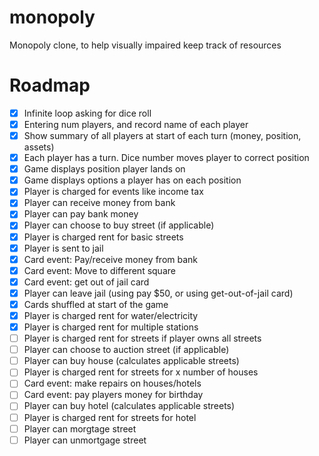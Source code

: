 # monopoly
Monopoly clone, to help visually impaired keep track of resources

# Roadmap 
- [x] Infinite loop asking for dice roll
- [x] Entering num players, and record name of each player
- [x] Show summary of all players at start of each turn (money, position, assets)
- [x] Each player has a turn. Dice number moves player to correct position
- [x] Game displays position player lands on
- [x] Game displays options a player has on each position
- [x] Player is charged for events like income tax
- [x] Player can receive money from bank
- [x] Player can pay bank money
- [x] Player can choose to buy street (if applicable)
- [x] Player is charged rent for basic streets
- [x] Player is sent to jail
- [x] Card event: Pay/receive money from bank
- [x] Card event: Move to different square
- [x] Card event: get out of jail card
- [x] Player can leave jail (using pay $50, or using get-out-of-jail card)
- [x] Cards shuffled at start of the game
- [x] Player is charged rent for water/electricity
- [x] Player is charged rent for multiple stations 
- [ ] Player is charged rent for streets if player owns all streets
- [ ] Player can choose to auction street (if applicable)
- [ ] Player can buy house (calculates applicable streets)
- [ ] Player is charged rent for streets for x number of houses
- [ ] Card event: make repairs on houses/hotels
- [ ] Card event: pay players money for birthday
- [ ] Player can buy hotel (calculates applicable streets)
- [ ] Player is charged rent for streets for hotel
- [ ] Player can morgtage street
- [ ] Player can unmortgage street
